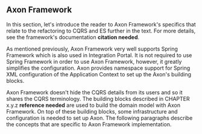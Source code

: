 ## Axon Framework

In this section, let's introduce the reader to Axon Framework's specifics that relate to the refactoring to CQRS and ES further in the text. For more details, see the framework's documentation **citation needed**.

As mentioned previously, Axon Framework very well supports Spring Framework which is also used in Integration Portal. It is not required to use Spring Framework in order to use Axon Framework, however, it greatly simplifies the configuration. Axon provides namespace support for Spring XML configuration of the Application Context to set up the Axon's building blocks.

Axon Framework doesn't hide the CQRS details from its users and so it shares the CQRS terminology. The building blocks described in CHAPTER x.y.z **reference needed** are used to build the domain model with Axon Framework. On top of these building blocks, some infrastructure and configuration is needed to set up Axon. The following paragraphs describe the concepts that are specific to Axon Framework implementation.





